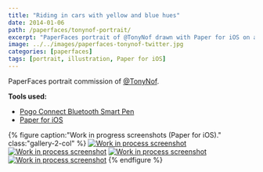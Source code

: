 ```yaml
---
title: "Riding in cars with yellow and blue hues"
date: 2014-01-06
path: /paperfaces/tonynof-portrait/
excerpt: "PaperFaces portrait of @TonyNof drawn with Paper for iOS on an iPad."
image: ../../images/paperfaces-tonynof-twitter.jpg
categories: [paperfaces]
tags: [portrait, illustration, Paper for iOS]
---
```


PaperFaces portrait commission of [@TonyNof](https://twitter.com/TonyNof).

**Tools used:**

- [Pogo Connect Bluetooth Smart Pen](https://www.amazon.com/gp/product/B009K448L4/ref=as_li_ss_tl?ie=UTF8&camp=1789&creative=390957&creativeASIN=B009K448L4&linkCode=as2&tag=mademist-20)
- [Paper for iOS](https://paper.bywetransfer.com/)

{% figure caption:"Work in progress screenshots (Paper for iOS)." class:"gallery-2-col" %}
[![Work in process screenshot](../../images/paperfaces-tonynof-process-1-600.jpg)](../../images/paperfaces-tonynof-process-1-lg.jpg)
[![Work in process screenshot](../../images/paperfaces-tonynof-process-2-600.jpg)](../../images/paperfaces-tonynof-process-2-lg.jpg)
[![Work in process screenshot](../../images/paperfaces-tonynof-process-3-600.jpg)](../../images/paperfaces-tonynof-process-3-lg.jpg)
[![Work in process screenshot](../../images/paperfaces-tonynof-process-4-600.jpg)](../../images/paperfaces-tonynof-process-4-lg.jpg)
{% endfigure %}
